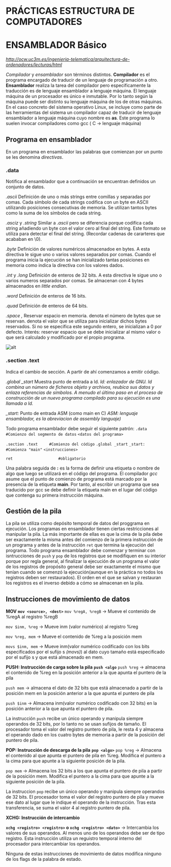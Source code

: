 # PRÁCTICAS ESTRUCTURA DE COMPUTADORES
# ENSAMBLADOR Básico

*http://ocw.uc3m.es/ingenieria-telematica/arquitectura-de-ordenadores/lecturas/html*

*Compilador* y *ensamblador* son términos distintos.
**Compilador** es el programa encargado de traducir de un lenguaje de programación a otro.
**Ensamblador** realiza la tarea del compilador pero especificamente la traducción es de lenguaje ensamblador a lenguaje máquina.
 El lenguaje máquina de un procesador es único e inmutable. Por lo tanto según la máquina puede ser distinto su lenguaje máquina de los de otras máquinas. 
En el caso concreto del sistema operativo Linux, se incluye como parte de las herramientas del sistema un compilador capaz de traducir de lenguaje ensamblador a lenguaje máquina cuyo nombre es **as**. Este programa lo suelen invocar compiladores como gcc ( C -> lenguaje máquina) 

## Programa en ensamblador
En un programa en ensamblador las palabras que comienzan por un punto se les denomina *directivas*.

### .data
Notifica al ensamblador que a continuación se encuentran definidos un conjunto de datos.

*.ascii*
Definición de uno o más strings entre comillas y separadas por comas. Cada símbolo de cada strings codifica con un byte en ASCII utilizando posiciones consecutivas de memoria. Se utilizan tantos bytes como la suma de los símbolos de cada string.

*.asciz* y *.string*
Similar a *.ascii* pero se diferencia porque codifica cada string añadiendo un byte con el valor cero al final del string. Este formato se utiliza para detectar el final del string. (Recordar cadenas de cararteres que acababan en \0).

*.byte*
Definición de valores numéricos almacenadoe en bytes. A esta directiva le sigue uno o varios valores separados por comas. Cuando el programa inicia la ejecución se han inicializado tantas posiciones en memoria como indica la directiva con los valores dados.

*.int* y *.long*
Definición de enteros de 32 bits. A esta directiva le sigue uno o varios numeros separados por comas. Se almacenan con 4 bytes almacenados en *little endian*.

*.word*
Definición de enteros de 16 bits.

*.quad*
Definición de enteros de 64 bits.

*.space <entero1> ,  <entero2>*
Reservar espacio en memoria.
<entero1> denota el número de bytes que se reservan.
<entero2> denota el valor que se utiliza para inicializar dichos bytes reservados. Si no se especifica este segundo entero, se inicializan a 0 por defecto.
Interés: reservar espacio que se debe inicializar al mismo valor o que será calculado y modificado por el propio programa.

![alt](https://upload.wikimedia.org/wikipedia/en/7/77/Big-little_endian.png)

### .section .text
Indica el cambio de sección. A partir de ahí comenzamos a emitir código. 

*.global _start*
Muestra punto de entrada a ld.
		*ld: enlazador de GNU. ld combina un número de ficheros 			   objeto y archivos, reubica sus datos y enlaza referencias
       de  símbolos.  A  menudo el último paso en el proceso de construcción de un nuevo programa
       compilado para su ejecución es una llamada a ld.*

*_start:*
Punto de entrada ASM (como main en C)
*ASM: lenguaje ensamblador, es la abreviacion de assembly languaje)*


Todo programa ensamblador debe seguir el siguiente patrón:
`.data				#Comienzo del segmento de datos`
`<datos del programa>`

`.section .text		#Comienzo del código`
`.global _start`
`_start:				#Comienza "main"`
`<instrucciones>`

`ret					#obligatorio`

Una palabra seguida de **:** es la forma de definir una etiqueta o nombre de algo que luego se utilizará en el código del programa.
El compilador *gcc* asume que el punto de comienzo de programa está marcado por la presencia de  la etiqueta **main**. Por tanto, al escribir un programa que sea traducido por gcc se debe definir la etiqueta main en el lugar del código que contenga su primera instrucción máquina.

## Gestión de la pila
La pila se utiliza como  depósito temporal de datos del proggrama en ejecución.
Los programas en ensamblador tienen ciertas restricciones al manipular la pila.
La más importante de ellas es que la cima de la pila debe ser exactamente la misma antes del comienzo de la primera instrucción de un programa y antes de la instrucción `ret` que termina la ejecución del programa.
Todo programa ensamblador debe comenzar y terminar con isntrucciones de `push` y `pop` de los registros que se modifiquen en su interior porque por regla general, al finalizar la ejecución de un programa el valor de los registros de propósito general debe ser exactamente el mismo que tenían cuando se comenzó la ejecución(aunque en la práctica no todos los registros deben ser restaurados). El orden en el que se salvan y restauran los registros es el inverso debido a cómo se almacenan en la pila.


## Instrucciones de movimiento de datos

**MOV**
**`mov <source>, <dest>`**
`mov %regA, %regB` -> Mueve el contenido de %regA al registro %regB

`mov $inm, %reg` -> Mueve inm (valor numérico) al registro %reg

`mov %reg, mem` -> Mueve el contenido de %reg a la posición mem

`movs $inm, mem` -> Mueve inm(valor numérico codificado con los bits especificados por el sufijo s *(movs)*) al dato cuyo tamaño está especificado por el sufijo s y que está almacenado  en mem. 

**PUSH: Instrucción de carga sobre la pila**
**`push <algo`**
`push %reg` -> almacena el contenido de %reg en la posición anterior a la que apunta el puntero de la pila

`push mem` -> almacena el dato de 32 bits que está almacenado a partir de la posición mem en la posición anterior a la que apunta el puntero de pila

`push $inm` -> Almacena inm(valor numérico codificado con 32 bits) en la posición anterior a la que apunta el puntero de pila.

La instrucción `push` recibe un único operando y manipula siempre operandos de 32 bits, por lo tanto no se usan sufijos de tamaño. El procesador toma el valor del registro puntero de pila, le resta 4 y almacena el operando dado en los cuatro bytes de memoria a partir de la posición del puntero de pila.

**POP: Instrucción de descarga de la pila**
**`pop <algo>`**
`pop %reg` -> Almacena el contenido al que apunta el puntero de pila en %reg. Modifica el puntero a la cima para que apunte a la siguiente posición de la pila.

`pop mem` -> Almacena los 32 bits a los que apunta el puntero de pila a partir de la posición mem. Modifica el puntero a la cima para que apunte a la siguiente posición de la pila.

La instruccion `pop` recibe un único operando y manipula siempre operandos de 32 bits. El procesador toma el valor del registro puntero de pila y mueve ese dato al lugar que le indique el operando de la instrucción.  Tras esta transferencia, se suma el valor 4 al registro puntero de pila. 

**XCHG: Instrucción de intercambio**

**`xchg <registro> <registro>` o `xchg <registro> <dato>`** -> Intercambia los valores de sus operandos. Al menos uno de los operandos debe ser de tipo registro. Esta instrucción utiliza un reguistro temporal interno del procesador para intercambiar los operandos.

Ninguna de estas instrucciones de movimiento de datos modifica ninguno de los flags de la palabra de estado.
